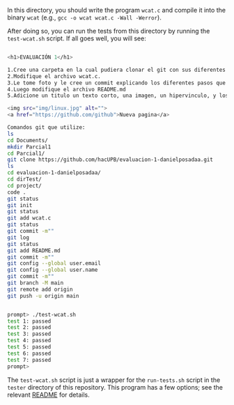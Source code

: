 
In this directory, you should write the program `wcat.c` and compile it into
the binary `wcat` (e.g., `gcc -o wcat wcat.c -Wall -Werror`).

After doing so, you can run the tests from this directory by running the
`test-wcat.sh` script. If all goes well, you will see:

```sh

<h1>EVALUACIÓN 1</h1>

1.Cree una carpeta en la cual pudiera clonar el git con sus diferentes archivos.
2.Modifique el archivo wcat.c.
3.Le tome foto y le cree un commit explicando los diferentes pasos que realize.
4.Luego modifique el archivo README.md
5.Adicione un titulo un texto corto, una imagen, un hipervinculo, y los respectivo comandos que utilize.

<img src="img/linux.jpg" alt="">
<a href="https://github.com/github">Nueva pagina</a>

Comandos git que utilize:
ls
cd Documents/
mkdir Parcial1
cd Parcial1/
git clone https://github.com/hacUPB/evaluacion-1-danielposadaa.git
ls
cd evaluacion-1-danielposadaa/
cd dirTest/
cd project/
code .
git status
git init
git status
git add wcat.c
git status
git commit -m""
git log
git status
git add README.md
git commit -m""
git config --global user.email 
git config --global user.name 
git commit -m""
git branch -M main
git remote add origin 
git push -u origin main


prompt> ./test-wcat.sh
test 1: passed
test 2: passed
test 3: passed
test 4: passed
test 5: passed
test 6: passed
test 7: passed
prompt>
```

The `test-wcat.sh` script is just a wrapper for the `run-tests.sh` script in
the `tester` directory of this repository. This program has a few options; see
the relevant
[README](https://github.com/remzi-arpacidusseau/ostep-projects/blob/master/tester/README.md)
for details.



